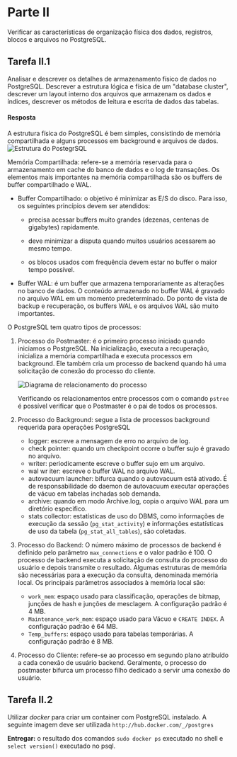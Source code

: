 # Parte II

Verificar as características de organização física dos dados, registros, blocos e arquivos no PostgreSQL.

## Tarefa II.1

Analisar e descrever os detalhes de armazenamento físico de dados no PostgreSQL. Descrever a estrutura lógica e física de um "database cluster", descrever um layout interno dos arquivos que armazenam os dados e índices, descrever os métodos de leitura e escrita de dados das tabelas.

#### Resposta

A estrutura física do PostgreSQL é bem simples, consistindo de memória compartilhada e alguns processos em background e arquivos de dados.
![Estrutura do PostegrSQL](https://severalnines.com/sites/default/files/blog/node_5122/image17.jpg)

Memória Compartilhada: refere-se a memória reservada para o armazenamento em cache do banco de dados e o log de transações. Os elementos mais importantes na memória compartilhada são os buffers de buffer compartilhado e WAL.

- Buffer Compartilhado: o objetivo é minimizar as E/S do disco. Para isso, os seguintes princípios devem ser atendidos:

  - precisa acessar buffers muito grandes (dezenas, centenas de gigabytes) rapidamente.

  - deve minimizar a disputa quando muitos usuários acessarem ao mesmo tempo.

  - os blocos usados com frequência devem estar no buffer o maior tempo possível.

- Buffer WAL: é um buffer que armazena temporariamente as alterações no banco de dados. O conteúdo armazenado no buffer WAL é gravado no arquivo WAL em um momento predeterminado. Do ponto de vista de backup e recuperação, os buffers WAL e os arquivos WAL são muito importantes.

O PostgreSQL tem quatro tipos de processos:

1. Processo do Postmaster: é o primeiro processo iniciado quando iniciamos o PostgreSQL. Na inicialização, executa a recuperação, inicializa a memória compartilhada e executa processos em background. Ele também cria um processo de backend quando há uma solicitação de conexão do processo do cliente.

    ![Diagrama de relacionamento do processo](https://severalnines.com/sites/default/files/blog/node_5122/image2.jpg)

    Verificando os relacionamentos entre processos com o comando `pstree` é possível verificar que o Postmaster é o pai de todos os processos.

2. Processo do Background: segue a lista de processos background requerida para operações PostgreSQL

   - logger: escreve a mensagem de erro no arquivo de log.
   - check pointer: quando um checkpoint ocorre o buffer sujo é gravado no arquivo.
   - writer: periodicamente escreve o buffer sujo em um arquivo.
   - wal wr iter: escreve o buffer WAL no arquivo WAL.
   - autovacuum launcher: bifurca quando o autovacuum está ativado. É de responsabilidade do daemon de autovacuum executar operações de vácuo em tabelas inchadas sob demanda.
   - archive: quando em modo Archive.log, copia o arquivo WAL para um diretório especifico.
   - stats collector: estatísticas de uso do DBMS, como informações de execução da sessão (`pg_stat_activity`) e informações estatísticas de uso da tabela (`pg_stat_all_tables`), são coletadas.

3. Processo do Backend: O número máximo de processos de backend é definido pelo parâmetro `max_connections` e o valor padrão é 100. O processo de backend executa a solicitação de consulta do processo do usuário e depois transmite o resultado. Algumas estruturas de memória são necessárias para a execução da consulta, denominada memória local. Os principais parâmetros associados à memória local são:

    - `work_mem`: espaço usado para classificação, operações de bitmap, junções de hash e junções de mesclagem. A configuração padrão é 4 MB.
    - `Maintenance_work_mem`: espaço usado para Vácuo e `CREATE INDEX`. A configuração padrão é 64 MB.
    - `Temp_buffers`: espaço usado para tabelas temporárias. A configuração padrão é 8 MB.

4. Processo do Cliente: refere-se ao processo em segundo plano atribuído a cada conexão de usuário backend. Geralmente, o processo do postmaster bifurca um processo filho dedicado a servir uma conexão do usuário.

## Tarefa II.2

Utilizar _docker_ para criar um container com PostgreSQL instalado. A seguinte imagem deve ser utilizada `http://hub.docker.com/_/postgres`

**Entregar:** o resultado dos comandos `sudo docker ps` executado no shell e `select version()` executado no psql.
